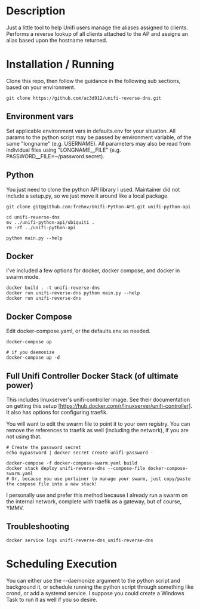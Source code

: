 # Description

Just a little tool to help Unifi users manage the aliases assigned to clients. Performs a reverse lookup of all clients attached to the AP and assigns an alias based upon the hostname returned.

# Installation / Running

Clone this repo, then follow the guidance in the following sub sections, based on your environment.

    git clone https://github.com/ac3d912/unifi-reverse-dns.git

## Environment vars

Set applicable environment vars in defaults.env for your situation. All params to the python script may be passed by environment variable, of the same "longname" (e.g. USERNAME).  All parameters may also be read from individual files using "LONGNAME__FILE" (e.g. PASSWORD__FILE=~/password.secret).

## Python

You just need to clone the python API library I used. Maintainer did not include a setup.py, so we just move it around like a local package.

    git clone git@github.com:frehov/Unifi-Python-API.git unifi-python-api
    
    cd unifi-reverse-dns
    mv ../unifi-python-api/ubiquiti .
    rm -rf ../unifi-python-api

    python main.py --help

## Docker

I've included a few options for docker, docker compose, and docker in swarm mode.

    docker build . -t unifi-reverse-dns
    docker run unifi-reverse-dns python main.py --help
    docker run unifi-reverse-dns

## Docker Compose

Edit docker-compose.yaml, or the defaults.env as needed.

    docker-compose up

    # if you daemonize
    docker-compose up -d

## Full Unifi Controller Docker Stack (of ultimate power)

This includes linuxserver's unifi-controller image. See their documentation on getting this setup [https://hub.docker.com/r/linuxserver/unifi-controller]. It also has options for configuring traefik.

You will want to edit the swarm file to point it to your own registry. You can remove the references to traefik as well (including the network), if you are not using that.

    # Create the password secret
    echo mypassword | docker secret create unifi-password -

    docker-compose -f docker-compose-swarm.yaml build
    docker stack deploy unifi-reverse-dns --compose-file docker-compose-swarm.yaml
    # Or, because you use portainer to manage your swarm, just copy/paste the compose file into a new stack!

I personally use and prefer this method because I already run a swarm on the internal network, complete with traefik as a gateway, but of course, YMMV.

## Troubleshooting

    docker service logs unifi-reverse-dns_unifi-reverse-dns

# Scheduling Execution

You can either use the --daemonize argument to the python script and background it, or schedule running the python script through something like crond, or add a systemd service. I suppose you could create a Windows Task to run it as well if you so desire.
